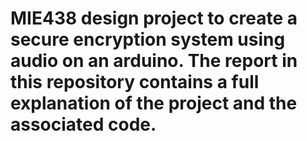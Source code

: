 # MIE438 design project to create a secure encryption system using audio on an arduino. The report in this repository contains a full explanation of the project and the associated code.
